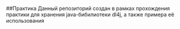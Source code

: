##Практика
Данный репозиторий создан в рамках прохождения практики для хранения java-бибилиотеки dl4j, а также примера её использования
